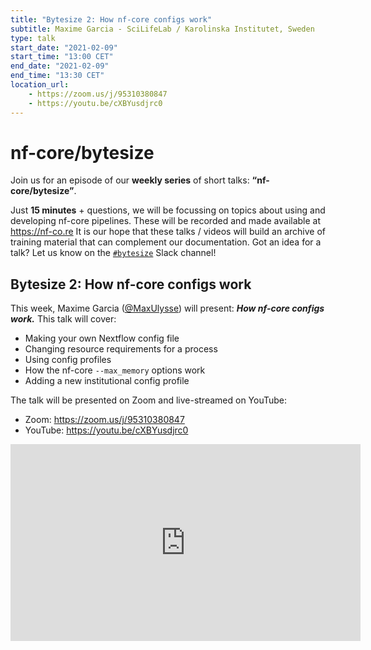 ```yaml
---
title: "Bytesize 2: How nf-core configs work"
subtitle: Maxime Garcia - SciLifeLab / Karolinska Institutet, Sweden
type: talk
start_date: "2021-02-09"
start_time: "13:00 CET"
end_date: "2021-02-09"
end_time: "13:30 CET"
location_url:
    - https://zoom.us/j/95310380847
    - https://youtu.be/cXBYusdjrc0
---
```


# nf-core/bytesize

Join us for an episode of our **weekly series** of short talks: **“nf-core/bytesize”**.

Just **15 minutes** + questions, we will be focussing on topics about using and developing nf-core pipelines.
These will be recorded and made available at <https://nf-co.re>
It is our hope that these talks / videos will build an archive of training material that can complement our documentation. Got an idea for a talk? Let us know on the [`#bytesize`](https://nfcore.slack.com/channels/bytesize) Slack channel!

## Bytesize 2: How nf-core configs work

This week, Maxime Garcia ([@MaxUlysse](http://github.com/MaxUlysse/)) will present: _**How nf-core configs work.**_ This talk will cover:

* Making your own Nextflow config file
* Changing resource requirements for a process
* Using config profiles
* How the nf-core `--max_memory` options work
* Adding a new institutional config profile

The talk will be presented on Zoom and live-streamed on YouTube:

* Zoom: <https://zoom.us/j/95310380847>
* YouTube: <https://youtu.be/cXBYusdjrc0>

<div class="embed-responsive embed-responsive-16by9">
    <iframe width="560" height="315" src="https://www.youtube.com/embed/cXBYusdjrc0?start=93" frameborder="0" allow="accelerometer; autoplay; clipboard-write; encrypted-media; gyroscope; picture-in-picture" allowfullscreen></iframe>
</div>
